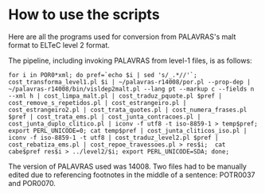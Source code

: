 # How to use the scripts
Here are all the programs used for conversion from PALAVRAS's malt format to ELTeC level 2 format.

The pipeline, including invoking PALAVRAS from level-1 files, is as follows:

``
for i in POR0*xml; do pref=`echo $i | sed 's/_.*//'`; cost_transforma_level1.pl $i | ~/palavras-r14008/por.pl --prop-dep | ~/palavras-r14008/bin/visldep2malt.pl --lang pt --markup c --fields n --xml h | cost_limpa_malt.pl | cost_traduz_pquote.pl $pref |  cost_remove_s_repetidos.pl | cost_estrangeiro.pl | cost_estrangeiro2.pl | cost_trata_quotes.pl | cost_numera_frases.pl $pref | cost_trata_ems.pl | cost_junta_contracoes.pl | cost_junta_duplo_clitico.pl | iconv -f utf8 -t iso-8859-1 > temp$pref; export PERL_UNICODE=0; cat temp$pref | cost_junta_cliticos_iso.pl | iconv -f iso-8859-1 -t utf8 | cost_traduz_level2.pl $pref | cost_rebatiza_ems.pl | cost_repoe_travessoes.pl > res$i;  cat cabe$pref res$i > ../level2/$i; export PERL_UNICODE=SDA; done;
``

The version of PALAVRAS used was 14008.
Two files had to be manually edited due to referencing footnotes in the middle of a sentence: POTR0037 and POR0070.
